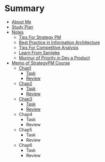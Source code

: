 # Summary

- [About Me](CONTENT/InfoSelfIntro.md)
- [Study Plan](CONTENT/InfoPlanCourseStudy.md)
- [Notes](CONTENT/ChapNotes.md)
	- [Tips For Strategy PM](CONTENT/Tips4StrategyPM.md)
	- [Best Practice in Information Architecture](CONTENT/InfoBestPracticeIA.md) 
	- [Tips For Competitive Analysis](CONTENT/HbCompetitiveAnalysis.md)
	- [Learn From Sanjieke](CONTENT/InfoLearnFromsanjieke.md)
	- [Murmur of Priority in Dev a Product](CONTENT/MurStartupDevPriority.md)
- [Memo of StrategyPM Course](CONTENT/ChapCourseStrategyPM.md)
	- [Chap1](CONTENT/Chap1.md)
		- [Task](CONTENT/Chap1Task.md)
		- [Review](CONTENT/Chap1Review.md)
	- [Chap2](CONTENT/Chap2.md)
		- [Task](CONTENT/Chap2Task.md)
		- [Review](CONTENT/Chap2Review.md)
	- [Chap3](CONTENT/Chap3.md)
		- [Task](CONTENT/Chap3Task.md)
		- [Review](CONTENT/Chap3Review.md)
	- Chap4
		- Task
		- Review
	- Chap5
		- Task
		- Review
	- Chap6
		- Task
		- Review


